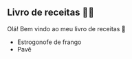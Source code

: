 ## Livro de receitas :woman_cook:

Olá! Bem vindo ao meu livro de receitas :wave:



- Estrogonofe de frango
- Pavê
